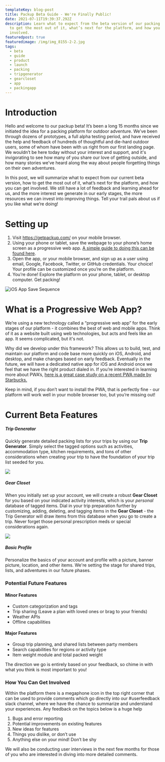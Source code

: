 ```yaml
---
templateKey: blog-post
title: Packup Beta Guide - We're Finally Public!
date: 2021-07-11T19:39:37.292Z
description: Learn what to expect from the beta version of our packing app, how
  to get the most out of it, what’s next for the platform, and how you can get
  involved.
featuredpost: true
featuredimage: /img/img_8155-2-2.jpg
tags:
  - beta
  - guide
  - product
  - launch
  - packing
  - tripgenerator
  - gearcloset
  - app
  - packingapp
---
```

# Introduction

Hello and welcome to our packup beta! It’s been a long 15 months since we initiated the idea for a packing platform for outdoor adventure. We’ve been through dozens of prototypes, a full alpha testing period, and have received the help and feedback of hundreds of thoughtful and die-hard outdoor users, some of whom have been with us right from our first landing page. We wouldn’t be here today without your interest and support, and it's invigorating to see how many of you share our love of getting outside, and how many stories we’ve heard along the way about people forgetting things on their own adventures.

In this post, we will summarize what to expect from our current beta version, how to get the most out of it, what’s next for the platform, and how you can get involved. We still have a lot of feedback and learning ahead for us, and the more interest we generate in our early stages, the more resources we can invest into improving things. Tell your trail pals about us if you like what we’re doing!

# Setting up

1. Visit <https://getpackup.com/> on your mobile browser.
2. Using your phone or tablet, save the webpage to your phone’s home screen as a progressive web app. [A simple guide to doing this can be found here](https://natomasunified.org/kb/add-website-to-mobile-device-home-screen/).
3. Open the app, or your mobile browser, and sign up as a user using email, Google, Facebook, Twitter, or GitHub credentials. Your choice! Your profile can be customized once you’re on the platform.
4. You’re done! Explore the platform on your phone, tablet, or desktop computer. Get packing!

![](/img/add-pwa.jpg "iOS App Save Sequence")



# What is a Progressive Web App?

We’re using a new technology called a “progressive web app” for the early stages of our platform - it combines the best of web and mobile apps. Think of it as a website built using web technologies, but acts and feels like an app. It seems complicated, but it's not.

Why did we develop under this framework? This allows us to build, test, and maintain our platform and code base more quickly on iOS, Android, and desktop, and make changes based on early feedback. Eventually in the future, we will have a dedicated native app for iOS and Android once we feel that we have the right product dialed in. If you’re interested in learning more about PWA’s, [here is a great case study on a recent PWA made by Starbucks.](https://formidable.com/work/starbucks-progressive-web-app/)

Keep in mind, if you don’t want to install the PWA, that is perfectly fine - our platform will work well in your mobile browser too, but you’re missing out!

# Current Beta Features

##### **Trip Generator**

Quickly generate detailed packing lists for your trips by using our **Trip Generator**. Simply select the tagged options such as activities, accommodation type, kitchen requirements, and tons of other considerations when creating your trip to have the foundation of your trip list seeded for you.

![](/img/trip-generator.jpg)

##### **Gear Closet**

When you initially set up your account, we will create a robust **Gear Closet** for you based on your indicated activity interests, which is your *personal* database of tagged items. Dial in your trip preparation further by customizing, adding, deleting, and tagging items in the **Gear Closet** - the Trip Generator will draw items from this database when you go to create a trip. Never forget those personal prescription meds or special considerations again.

![](/img/gear-closet.jpg)

##### **Basic Profile**

Personalize the basics of your account and profile with a picture, banner picture, location, and other items. We're setting the stage for shared trips, lists, and adventures in our future phases.

### Potential Future Features

#### **Minor Features**

* Custom categorization and tags
* Trip sharing (Leave a plan with loved ones or brag to your friends)
* Weather APIs
* Offline capabilities

#### **Major Features**

* Group trip planning, and shared lists between party members
* Search capabilities for regions or activity type
* Item weight module and total packed weight

The direction we go is entirely based on your feedback, so chime in with what you think is most important to you!

### How You Can Get Involved

Within the platform there is a megaphone icon in the top right corner that can be used to provide comments which go directly into our #userfeedback slack channel, where we have the chance to summarize and understand your experiences. Any feedback on the topics below is a huge help

1. Bugs and error reporting
2. Potential improvements on existing features
3. New ideas for features
4. Things you dislike, or don’t use
5. Anything else on your mind! Don’t be shy

We will also be conducting user interviews in the next few months for those of you who are interested in diving into more detailed comments.